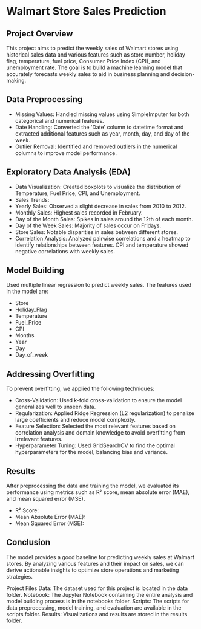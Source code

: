 # Walmart Store Sales Prediction

## Project Overview
This project aims to predict the weekly sales of Walmart stores using historical sales data and various features such as store number, holiday flag, temperature, fuel price, Consumer Price Index (CPI), and unemployment rate. The goal is to build a machine learning model that accurately forecasts weekly sales to aid in business planning and decision-making.

## Data Preprocessing

- Missing Values: Handled missing values using SimpleImputer for both categorical and numerical features.
- Date Handling: Converted the 'Date' column to datetime format and extracted additional features such as year, month, day, and day of the week.
- Outlier Removal: Identified and removed outliers in the numerical columns to improve model performance.

## Exploratory Data Analysis (EDA)

- Data Visualization: Created boxplots to visualize the distribution of Temperature, Fuel Price, CPI, and Unemployment.
- Sales Trends:
- Yearly Sales: Observed a slight decrease in sales from 2010 to 2012.
- Monthly Sales: Highest sales recorded in February.
- Day of the Month Sales: Spikes in sales around the 12th of each month.
- Day of the Week Sales: Majority of sales occur on Fridays.
- Store Sales: Notable disparities in sales between different stores.
- Correlation Analysis: Analyzed pairwise correlations and a heatmap to identify relationships between features. CPI and temperature showed negative correlations with weekly sales.


## Model Building
Used multiple linear regression to predict weekly sales. The features used in the model are:

- Store
- Holiday_Flag
- Temperature
- Fuel_Price
- CPI
- Months
- Year
- Day
- Day_of_week

## Addressing Overfitting

To prevent overfitting, we applied the following techniques:

- Cross-Validation: Used k-fold cross-validation to ensure the model generalizes well to unseen data.
- Regularization: Applied Ridge Regression (L2 regularization) to penalize large coefficients and reduce model complexity.
- Feature Selection: Selected the most relevant features based on correlation analysis and domain knowledge to avoid overfitting from irrelevant features.
- Hyperparameter Tuning: Used GridSearchCV to find the optimal hyperparameters for the model, balancing bias and variance.

## Results
After preprocessing the data and training the model, we evaluated its performance using metrics such as R² score, mean absolute error (MAE), and mean squared error (MSE).

- R² Score: 
- Mean Absolute Error (MAE): 
- Mean Squared Error (MSE):

## Conclusion
The model provides a good baseline for predicting weekly sales at Walmart stores. By analyzing various features and their impact on sales, we can derive actionable insights to optimize store operations and marketing strategies.

Project Files
Data: The dataset used for this project is located in the data folder.
Notebook: The Jupyter Notebook containing the entire analysis and model building process is in the notebooks folder.
Scripts: The scripts for data preprocessing, model training, and evaluation are available in the scripts folder.
Results: Visualizations and results are stored in the results folder.
